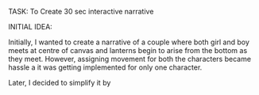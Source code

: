 TASK: To Create 30 sec interactive narrative

INITIAL IDEA: 

Initially, I wanted to create a narrative of a couple where both girl and boy meets at centre of canvas and lanterns begin to arise from the bottom as they meet. However, assigning movement for both the characters became hassle a it was getting implemented for only one character.

Later, I decided to simplify it by


